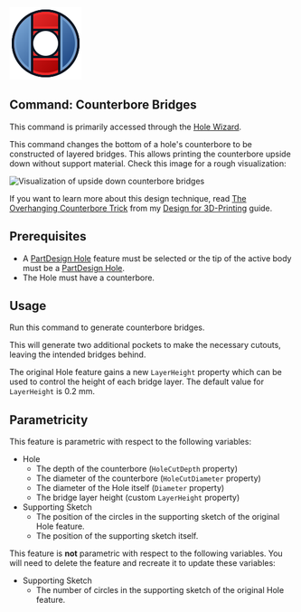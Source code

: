 ![ffDesign_CounterboreBridges](../Resources/icons/ffDesign_CounterboreBridges.svg)
## Command: Counterbore Bridges
This command is primarily accessed through the [Hole Wizard](./ffDesign_HoleWizard.md).

This command changes the bottom of a hole's counterbore to be constructed of
layered bridges.  This allows printing the counterbore upside down without
support material.  Check this image for a rough visualization:

![Visualization of upside down counterbore bridges](https://blog.rahix.de/design-for-3d-printing/counterbore.png)

If you want to learn more about this design technique, read [The Overhanging
Counterbore Trick][df3dp-counterbore] from my [Design for 3D-Printing][df3dp]
guide.


## Prerequisites
- A [PartDesign Hole][pd-hole] feature must be selected or the tip of the
  active body must be a [PartDesign Hole][pd-hole].
- The Hole must have a counterbore.

## Usage
Run this command to generate counterbore bridges.

This will generate two additional pockets to make the necessary cutouts,
leaving the intended bridges behind.

The original Hole feature gains a new `LayerHeight` property which can be used
to control the height of each bridge layer.  The default value for
`LayerHeight` is 0.2 mm.

## Parametricity
This feature is parametric with respect to the following variables:

- Hole
  * The depth of the counterbore (`HoleCutDepth` property)
  * The diameter of the counterbore (`HoleCutDiameter` property)
  * The diameter of the Hole itself (`Diameter` property)
  * The bridge layer height (custom `LayerHeight` property)
- Supporting Sketch
  * The position of the circles in the supporting sketch of the original Hole feature.
  * The position of the supporting sketch itself.

This feature is **not** parametric with respect to the following variables.
You will need to delete the feature and recreate it to update these variables:

- Supporting Sketch
  * The number of circles in the supporting sketch of the original Hole feature.

[pd-hole]: https://wiki.freecad.org/PartDesign_Hole
[df3dp-counterbore]: https://blog.rahix.de/design-for-3d-printing/#the-overhanging-counterbore-trick
[df3dp]: https://blog.rahix.de/design-for-3d-printing/
